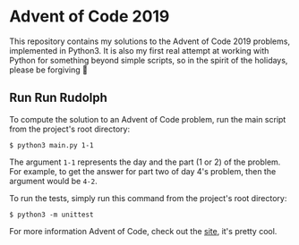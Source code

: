 # Advent of Code 2019

This repository contains my solutions to the Advent of Code 2019 problems, implemented in Python3. It is also my first real attempt at working with Python for something beyond simple scripts, so in the spirit of the holidays, please be forgiving :santa:

## Run Run Rudolph

To compute the solution to an Advent of Code problem, run the main script from the project's root directory:

```
$ python3 main.py 1-1
```

The argument `1-1` represents the day and the part (1 or 2) of the problem. For example, to get the answer for part two of day 4's problem, then the argument would be `4-2`.

To run the tests, simply run this command from the project's root directory:

```
$ python3 -m unittest
```

For more information Advent of Code, check out the [site](https://adventofcode.com/2019), it's pretty cool.
